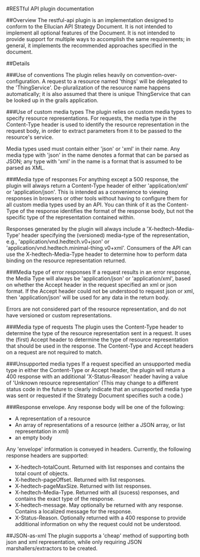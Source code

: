 <!-- ********************************************************************
     Copyright 2013 Ellucian Company L.P. and its affiliates.
******************************************************************** -->

#RESTful API plugin documentation

##Overview
The restful-api plugin is an implementation designed to conform to the Ellucian API Strategy Document.  It is not intended to implement all optional features of the Document.  It is not intended to provide support for multiple ways to accomplish the same requirements; in general, it implements the recommended approaches specified in the document.

##Details

###Use of conventions
The plugin relies heavily on convention-over-configuration.  A request to a resource named 'things' will be delegated to the 'ThingService'.  De-pluralization of the resource name happens automatically; it is also assumed that there is unique ThingService that can be looked up in the grails application.

###Use of custom media types
The plugin relies on custom media types to specify resource representations.  For requests, the media type in the Content-Type header is used to identify the resource representation in the request body, in order to extract parameters from it to be passed to the resource's service.

Media types used must contain either 'json' or 'xml' in their name.  Any media type with 'json' in the name denotes a format that can be parsed as JSON; any type with 'xml' in the name is a format that is assumed to be parsed as XML.

###Media type of responses
For anything except a 500 response, the plugin will always return a Content-Type header of either 'application/xml' or 'application/json'.  This is intended as a convenience to viewing responses in browsers or other tools without having to configure them for all custom media types used by an API.  You can think of it as the Content-Type of the response identifies the format of the response body, but not the specific type of the representation contained within.

Responses generated by the plugin will always include a 'X-hedtech-Media-Type' header specifying the (versioned) media-type of the representation, e.g., 'application/vnd.hedtech.v0+json' or 'application/vnd.hedtech.minimal-thing.v0+xml'.  Consumers of the API can use the X-hedtech-Media-Type header to determine how to perform data binding on the resource representation returned.

###Media type of error responses
If a request results in an error response, the Media Type will always be 'application/json' or 'application/xml', based on whether the Accept header in the request specified an xml or json format.  If the Accept header could not be understood to request json or xml, then 'application/json' will be used for any data in the return body.

Errors are not considered part of the resource representation, and do not have versioned or custom representations.

###Media type of requests
The plugin uses the Content-Type header to determine the type of the resource representation sent in a request.  It uses the (first) Accept header to determine the type of resource representation that should be used in the response.  The Content-Type and Accept headers on a request are not required to match.

###Unsupported media types
If a request specified an unsupported media type in either the Content-Type or Accept header, the plugin will return a 400 response with an additional 'X-Status-Reason' header having a value of 'Unknown resource representation'  (This may change to a different status code in the future to clearly indicate that an unsupported media type was sent or requested if the Strategy Document specifies such a code.)

###Response envelope.
Any response body will be one of the following:

* A representation of a resource
* An array of representations of a resource (either a JSON array, or list representation in xml)
* an empty body

Any 'envelope' information is conveyed in headers.
Currently, the following response headers are supported:

* X-hedtech-totalCount.  Returned with list responses and contains the total count of objects.
* X-hedtech-pageOffset.  Returned with list responses.
* X-hedtech-pageMaxSize. Returned with list responses.
* X-hedtech-Media-Type.  Returned with all (sucess) responses, and contains the exact type of the response.
* X-hedtech-message.  May optionally be returned with any response.  Contains a localized message for the response.
* X-Status-Reason.  Optionally returned with a 400 response to provide additional information on why the request could not be understood.


##JSON-as-xml
The plugin supports a 'cheap' method of supporting both json and xml representation, while only requiring JSON marshallers/extractors to be created.